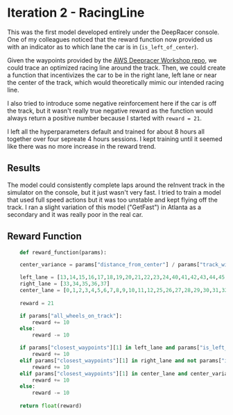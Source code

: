 # Iteration 2 - RacingLine

This was the first model developed entirely under the DeepRacer console.  One of my colleagues noticed that the reward function now provided us with an indicator as to which lane the car is in (```is_left_of_center```).

Given the waypoints provided by the [AWS Deepracer Workshop repo](https://github.com/aws-samples/aws-deepracer-workshops/blob/master/Workshops/2019-AWSSummits-AWSDeepRacerService/Lab1/img/reinventtrack_waypoints.png), we could trace an optimized racing line around the track.  Then, we could create a function that incentivizes the car to be in the right lane, left lane or near the center of the track, which would theoretically mimic our intended racing line.

I also tried to introduce some negative reinforcement here if the car is off the track, but it wasn't really true negative reward as the function would always return a positive number because I started with ```reward = 21```.

I left all the hyperparameters default and trained for about 8 hours all together over four sepreate 4 hours sessions.  I kept training until it seemed like there was no more increase in the reward trend.

## Results
The model could consistently complete laps around the reInvent track in the simulator on the console, but it just wasn't very fast.  I tried to train a model that used full speed actions but it was too unstable and kept flying off the track.  I ran a slight variation of this model ("GetFast") in Atlanta as a secondary and it was really poor in the real car.

## Reward Function

```python
    def reward_function(params):

    center_variance = params["distance_from_center"] / params["track_width"]

    left_lane = [13,14,15,16,17,18,19,20,21,22,23,24,40,41,42,43,44,45,46,50,51,52,53,60,61,62,63,64,65,66,67,68,69]
    right_lane = [33,34,35,36,37]
    center_lane = [0,1,2,3,4,5,6,7,8,9,10,11,12,25,26,27,28,29,30,31,32,38,39,47,48,49,54,55,56,57,58,59]
    
    reward = 21

    if params["all_wheels_on_track"]:
        reward += 10
    else:
        reward -= 10

    if params["closest_waypoints"][1] in left_lane and params["is_left_of_center"]:
        reward += 10
    elif params["closest_waypoints"][1] in right_lane and not params["is_left_of_center"]:
        reward += 10
    elif params["closest_waypoints"][1] in center_lane and center_variance < 0.4:
        reward += 10
    else:
        reward -= 10
    
    return float(reward)
```